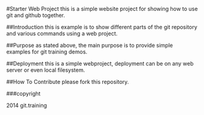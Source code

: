 #Starter Web Project
this is a simple website project for showing how to use git and github together.

##Introduction
this is example is to show different parts of the git repository and various commands using a web project.

##Purpose
as stated above, the main purpose is to provide simple examples for git training demos.

##Deployment
this is a simple webproject, deployment can be on any web server or even local filesystem.

##How To Contribute
please fork this repository.

###copyright 

2014 git.training